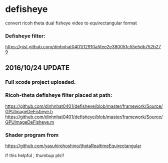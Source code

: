 # defisheye
convert ricoh theta dual fisheye video to equirectangular format

### Defisheye filter:

https://gist.github.com/dinhnhat0401/12910a5fee2e380051c55e5db752b279

## 2016/10/24 UPDATE

### Full xcode project uploaded.

### Ricoh-theta defisheye filter placed at path: 
https://github.com/dinhnhat0401/defisheye/blob/master/framework/Source/GPUImageDeFisheye.h
https://github.com/dinhnhat0401/defisheye/blob/master/framework/Source/GPUImageDeFisheye.m

### Shader program from 
https://github.com/yasuhirohoshino/thetaRealtimeEquirectangular

If this helpful , thumbup pls!!
